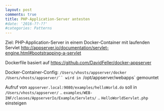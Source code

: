 ```yaml
---
layout: post
comments: true
title: PHP-Application-Server antesten
#date: '2016-??-??'
#categories: Patterns
---
```


Ziel: PHP-Application-Server in einem Docker-Container mit laufenden Servlet
http://appserver.io/documentation/servlet-engine.html#bootstrapping-a-servlet

Dockerfile basiert auf https://github.com/DavidFeller/docker-appserver

Docker-Container-Config: `/Users/vhosts/appserver/docker`
`/Users/vhosts/appserver/`` wird in `/opt/appserver/webapps` gemountet

Aufruf von `appserver.local:9080/examples/helloWorld.do`
soll in `/Users/vhosts/appserver/` .. `examples/WEB-INF/classes/AppserverIo/Example/Servlets/` .. `HelloWorldServlet.php` einsteigen
